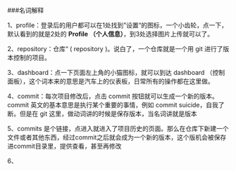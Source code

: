 ###名词解释


1、profile：登录后的用户都可以在1处找到”设置“的图标，一个小齿轮，点一下，默认看到的就是2处的 **Profile （个人信息）**，到3处选择图片上传就可以了。

2、repository：仓库“ ( repository )。说白了，一个仓库就是一个用 git 进行了版本控制的项目。

3、dashboard：点一下页面左上角的小猫图标，就可以到达 dashboard （控制面板），这个词本来的意思是汽车上的仪表板，日常所有的操作都在这里做。

4、commit：每次项目修改后，点击 commit 按钮就可以生成一个新的版本。commit 英文的基本意思是执行某个重要的事情，例如 commit suicide，自我了断。但是在 git 这里，做动词讲的时候是保存版本，当名词讲就是版本

5、commits 是个链接，点进入就进入了项目历史的页面。那么在仓库下新建一个文件或者其他东西，经过commit之后就会成为一个新的版本，这个版机会被保存进commit目录里，提供查看，甚至再修改


6、
